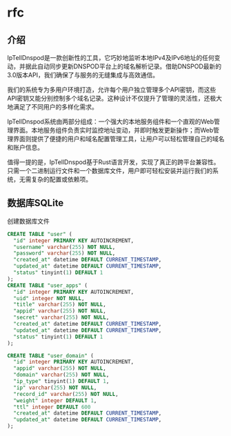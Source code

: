 # rfc
## 介绍
IpTellDnspod是一款创新性的工具，它巧妙地监听本地IPv4及IPv6地址的任何变动，并据此自动同步更新DNSPOD平台上的域名解析记录。借助DNSPOD最新的3.0版本API，我们确保了与服务的无缝集成与高效通信。

我们的系统专为多用户环境打造，允许每个用户独立管理多个API密钥，而这些API密钥又能分别控制多个域名记录。这种设计不仅提升了管理的灵活性，还极大地满足了不同用户的多样化需求。

IpTellDnspod系统由两部分组成：一个强大的本地服务组件和一个直观的Web管理界面。本地服务组件负责实时监控地址变动，并即时触发更新操作；而Web管理界面则提供了便捷的用户和域名配置管理工具，让用户可以轻松管理自己的域名和账户信息。

值得一提的是，IpTellDnspod基于Rust语言开发，实现了真正的跨平台兼容性。只需一个二进制运行文件和一个数据库文件，用户即可轻松安装并运行我们的系统，无需复杂的配置或依赖项。

##  数据库SQLite

创建数据库文件

```sql
CREATE TABLE "user" (
  "id" integer PRIMARY KEY AUTOINCREMENT,
  "username" varchar(255) NOT NULL,
  "password" varchar(255) NOT NULL,
  "created_at" datetime DEFAULT CURRENT_TIMESTAMP,
  "updated_at" datetime DEFAULT CURRENT_TIMESTAMP,
  "status" tinyint(1) DEFAULT 1
);
CREATE TABLE "user_apps" (
  "id" integer PRIMARY KEY AUTOINCREMENT,
  "uid" integer NOT NULL,
  "title" varchar(255) NOT NULL,
  "appid" varchar(255) NOT NULL,
  "secret" varchar(255) NOT NULL,
  "created_at" datetime DEFAULT CURRENT_TIMESTAMP,
  "updated_at" datetime DEFAULT CURRENT_TIMESTAMP,
  "status" tinyint(1) DEFAULT 1
);

CREATE TABLE "user_domain" (
  "id" integer PRIMARY KEY AUTOINCREMENT,
  "appid" varchar(255) NOT NULL,
  "domain" varchar(255) NOT NULL,
  "ip_type" tinyint(1) DEFAULT 1,
  "ip" varchar(255) NOT NULL,
  "record_id" varchar(255) NOT NULL,
  "weight" integer DEFAULT 1,
  "ttl" integer DEFAULT 600
  "created_at" datetime DEFAULT CURRENT_TIMESTAMP,
  "updated_at" datetime DEFAULT CURRENT_TIMESTAMP,
);

```
